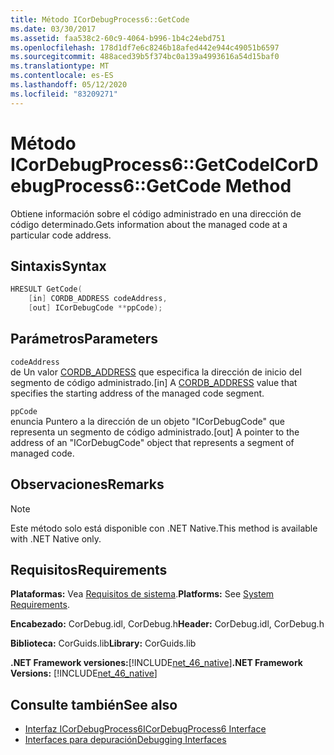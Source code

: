 ```yaml
---
title: Método ICorDebugProcess6::GetCode
ms.date: 03/30/2017
ms.assetid: faa538c2-60c9-4064-b996-1b4c24ebd751
ms.openlocfilehash: 178d1df7e6c8246b18afed442e944c49051b6597
ms.sourcegitcommit: 488aced39b5f374bc0a139a4993616a54d15baf0
ms.translationtype: MT
ms.contentlocale: es-ES
ms.lasthandoff: 05/12/2020
ms.locfileid: "83209271"
---
```

# <a name="icordebugprocess6getcode-method"></a><span data-ttu-id="d121d-102">Método ICorDebugProcess6::GetCode</span><span class="sxs-lookup"><span data-stu-id="d121d-102">ICorDebugProcess6::GetCode Method</span></span>
<span data-ttu-id="d121d-103">Obtiene información sobre el código administrado en una dirección de código determinado.</span><span class="sxs-lookup"><span data-stu-id="d121d-103">Gets information about the managed code at a particular code address.</span></span>  
  
## <a name="syntax"></a><span data-ttu-id="d121d-104">Sintaxis</span><span class="sxs-lookup"><span data-stu-id="d121d-104">Syntax</span></span>  
  
```cpp  
HRESULT GetCode(  
    [in] CORDB_ADDRESS codeAddress,
    [out] ICorDebugCode **ppCode);  
```  
  
## <a name="parameters"></a><span data-ttu-id="d121d-105">Parámetros</span><span class="sxs-lookup"><span data-stu-id="d121d-105">Parameters</span></span>  
 `codeAddress`  
 <span data-ttu-id="d121d-106">de Un valor [CORDB_ADDRESS](../common-data-types-unmanaged-api-reference.md) que especifica la dirección de inicio del segmento de código administrado.</span><span class="sxs-lookup"><span data-stu-id="d121d-106">[in] A [CORDB_ADDRESS](../common-data-types-unmanaged-api-reference.md) value that specifies the starting address of the managed code segment.</span></span>  
  
 `ppCode`  
 <span data-ttu-id="d121d-107">enuncia Puntero a la dirección de un objeto "ICorDebugCode" que representa un segmento de código administrado.</span><span class="sxs-lookup"><span data-stu-id="d121d-107">[out] A pointer to the address of an "ICorDebugCode" object that represents a segment of managed code.</span></span>  
  
## <a name="remarks"></a><span data-ttu-id="d121d-108">Observaciones</span><span class="sxs-lookup"><span data-stu-id="d121d-108">Remarks</span></span>  
  
> [!NOTE]
> <span data-ttu-id="d121d-109">Este método solo está disponible con .NET Native.</span><span class="sxs-lookup"><span data-stu-id="d121d-109">This method is available with .NET Native only.</span></span>  
  
## <a name="requirements"></a><span data-ttu-id="d121d-110">Requisitos</span><span class="sxs-lookup"><span data-stu-id="d121d-110">Requirements</span></span>  
 <span data-ttu-id="d121d-111">**Plataformas:** Vea [Requisitos de sistema](../../get-started/system-requirements.md).</span><span class="sxs-lookup"><span data-stu-id="d121d-111">**Platforms:** See [System Requirements](../../get-started/system-requirements.md).</span></span>  
  
 <span data-ttu-id="d121d-112">**Encabezado:** CorDebug.idl, CorDebug.h</span><span class="sxs-lookup"><span data-stu-id="d121d-112">**Header:** CorDebug.idl, CorDebug.h</span></span>  
  
 <span data-ttu-id="d121d-113">**Biblioteca:** CorGuids.lib</span><span class="sxs-lookup"><span data-stu-id="d121d-113">**Library:** CorGuids.lib</span></span>  
  
 <span data-ttu-id="d121d-114">**.NET Framework versiones:**[!INCLUDE[net_46_native](../../../../includes/net-46-native-md.md)]</span><span class="sxs-lookup"><span data-stu-id="d121d-114">**.NET Framework Versions:** [!INCLUDE[net_46_native](../../../../includes/net-46-native-md.md)]</span></span>  
  
## <a name="see-also"></a><span data-ttu-id="d121d-115">Consulte también</span><span class="sxs-lookup"><span data-stu-id="d121d-115">See also</span></span>

- [<span data-ttu-id="d121d-116">Interfaz ICorDebugProcess6</span><span class="sxs-lookup"><span data-stu-id="d121d-116">ICorDebugProcess6 Interface</span></span>](icordebugprocess6-interface.md)
- [<span data-ttu-id="d121d-117">Interfaces para depuración</span><span class="sxs-lookup"><span data-stu-id="d121d-117">Debugging Interfaces</span></span>](debugging-interfaces.md)
